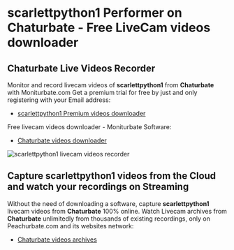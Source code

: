 # scarlettpython1 Performer on Chaturbate - Free LiveCam videos downloader

## Chaturbate Live Videos Recorder

Monitor and record livecam videos of **scarlettpython1** from **Chaturbate** with Moniturbate.com
Get a premium trial for free by just and only registering with your Email address:
* [scarlettpython1 Premium videos downloader](https://moniturbate.com/request-demo-licence-key.html)

Free livecam videos downloader - Moniturbate Software:
* [Chaturbate videos downloader](https://moniturbate.com/moniturbate-download-software.html)

![scarlettpython1 livecam videos recorder](https://peachurnet.com/templates/moniturbate-software.png)


## Capture scarlettpython1 videos from the Cloud and watch your recordings on Streaming

Without the need of downloading a software, capture **scarlettpython1** livecam videos from **Chaturbate** 100% online.
Watch Livecam archives from **Chaturbate** unlimitedly from thousands of existing recordings, only on Peachurbate.com and its websites network:
* [Chaturbate videos archives](https://peachurnet.com/)